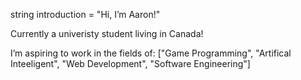 string introduction = "Hi, I’m Aaron!"
<p>Currently a univeristy student living in Canada!</p>
I’m aspiring to work in the fields of: ["Game Programming", "Artifical Inteeligent", "Web Development", "Software Engineering"]
<!---
ArrowTron27/ArrowTron27 is a ✨ special ✨ repository because its `README.md` (this file) appears on your GitHub profile.
You can click the Preview link to take a look at your changes.
--->
